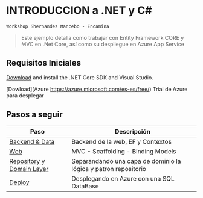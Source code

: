 ﻿# INTRODUCCION a .NET y C#
`Workshop Shernandez Mancebo - Encamina`

>Este ejemplo detalla como trabajar con Entity Framework CORE y MVC en .Net Core, así como su despliegue en Azure App Service

## Requisitos Iniciales

[Download](https://www.microsoft.com/net/download) and install the .NET Core SDK and Visual Studio.

[Dowload](Azure https://azure.microsoft.com/es-es/free/) Trial de Azure para desplegar


## Pasos a seguir

| Paso | Descripción |
| ----- | ---- |
| [Backend & Data](/workshop%20net%20core/docs/1_Backend.md) | Backend de la web, EF y Contextos
| [Web](/workshop%20net%20core/docs/2_Frontend.md) | MVC - Scaffolding - Binding Models
| [Repository y Domain Layer](/workshop%20net%20core/docs/3_Frontend.md) | Separandando una capa de dominio la lógica y patron repositorio
| [Deploy](/workshop%20net%20core/docs/4_Despliegue_Azure.md) | Desplegando en Azure con una SQL DataBase
